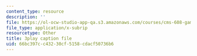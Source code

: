 ```yaml
---
content_type: resource
description: ''
file: https://ol-ocw-studio-app-qa.s3.amazonaws.com/courses/cms-608-game-design-fall-2010/66bc397cc43230cf5158cdacf50736b6_68568.srt
file_type: application/x-subrip
resourcetype: Other
title: 3play caption file
uid: 66bc397c-c432-30cf-5158-cdacf50736b6
---
```

